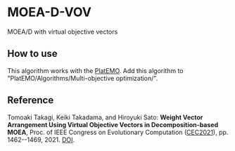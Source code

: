 # MOEA-D-VOV
 MOEA/D with virtual objective vectors

## How to use
This algorithm works with the [PlatEMO](https://github.com/BIMK/PlatEMO/). Add this algorithm to "PlatEMO/Algorithms/Multi-objective optimization/".

## Reference
 Tomoaki Takagi, Keiki Takadama, and Hiroyuki Sato: **Weight Vector Arrangement Using Virtual Objective Vectors in Decomposition-based MOEA**, Proc. of IEEE Congress on Evolutionary Computation ([CEC2021](https://cec2021.mini.pw.edu.pl)), pp. 1462--1469, 2021. [DOI](https://doi.org/10.1109/CEC45853.2021.9504954).
